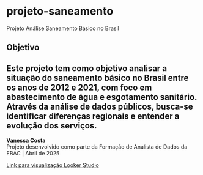# projeto-saneamento
Projeto Análise Saneamento Básico no Brasil

## Objetivo

Este projeto tem como objetivo analisar a situação do saneamento básico no Brasil entre os anos de 2012 e 2021, com foco em abastecimento de água e esgotamento sanitário. Através da análise de dados públicos, busca-se identificar diferenças regionais e entender a evolução dos serviços.
---
**Vanessa Costa**  
Projeto desenvolvido como parte da Formação de Analista de Dados da EBAC | Abril de 2025


[Link para visualização Looker Studio](https://lookerstudio.google.com/reporting/33dc93d6-4298-4c5a-b961-8f7f69cc77f4)
